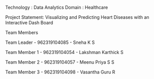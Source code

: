 Technology : Data Analytics
Domain : Healthcare

Project Statement: Visualizing and Predicting Heart Diseases with an Interactive Dash Board

Team Members

Team Leader   - 962319104085 - Sneha K S

Team Member 1 - 962319104054 - Lakshman Karthick S

Team Member 2 - 962319104057 - Meenu Priya S S

Team Member 3 - 962319104098 - Vasantha Guru R
